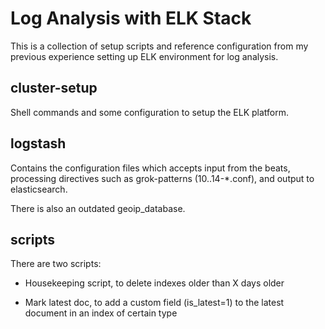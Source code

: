 # Log Analysis with ELK Stack

This is a collection of setup scripts and reference configuration from my previous experience setting up ELK environment for log analysis.

## cluster-setup

Shell commands and some configuration to setup the ELK platform.

## logstash

Contains the configuration files which accepts input from the beats, processing directives such as grok-patterns (10..14-*.conf), and output to elasticsearch.

There is also an outdated geoip_database.



## scripts

There are two scripts:

- Housekeeping script, to delete indexes older than X days older

- Mark latest doc, to add a custom field (is_latest=1) to the latest document in an index of certain type
